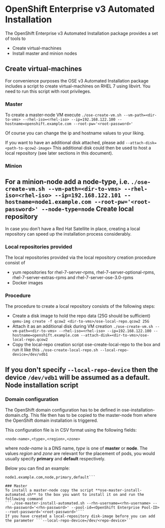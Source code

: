 OpenShift Enterprise v3 Automated Installation
============================
The OpenShift Enterprise v3 Automated Installation package provides a set of tools to

 - Create virtual-machines
 - Install master and minion nodes

Create virtual-machines
-------
For convenience purposes the OSE v3 Automated Installation package includes a script to create virtual-machines on RHEL 7 using libvirt. You need to run this script with root privileges.
### Master
To create a master-node VM execute
```./ose-create-vm.sh --vm-path=<dir-to-vms> --rhel-iso=<rhel-iso> --ip=192.168.122.100 --hostname=openshift.example.com --root-pw='<root-password>'```

Of course you can change the ip and hostname values to your liking.

If you want to have an additional disk attached, please add ```--attach-disk=<path-to-qcow2-image>```
This additional disk could then be used to host a local repository (see later sections in this document).

### Minion
For a minion-node add a node-type, i.e.
```./ose-create-vm.sh --vm-path=<dir-to-vms> --rhel-iso=<rhel-iso> --ip=192.168.122.101 --hostname=node1.example.com --root-pw='<root-password>' --node-type=node```
Create local repository
-------
In case you don't have a Red Hat Satellite in place, creating a local repository can speed up the installation process considerably.
### Local repositories provided
The local repositories provided via the local repository creation procedure consist of

 - yum repositories for rhel-7-server-rpms, rhel-7-server-optional-rpms, rhel-7-server-extras-rpms and rhel-7-server-ose-3.0-rpms
 - Docker images
### Procedure
The procedure to create a local repository consists of the following steps:

- Create a disk image to hold the repo data (25G should be sufficient)
```qemu-img create -f qcow2 <dir-to-vms>/ose-local-repo.qcow2 25G```
- Attach it as an additional disk during VM creation
```./ose-create-vm.sh --vm-path=<dir-to-vms> --rhel-iso=<rhel-iso> --ip=192.168.122.100 --hostname=openshift.example.com --attach-disk=<dir-to-vms>/ose-local-repo.qcow2```
- Copy the local-repo creation script ose-create-local-repo to the box and run it like this
```./ose-create-local-repo.sh --local-repo-device=/dev/vdb1```

If you don't specify ```--local-repo-device``` then the device ```/dev/vdb1``` will be assumed as a default.
Node installation script
-------
### Domain configuration
The OpenShift domain configuration has to be defined in ose-installation-domain.cfg. This file then has to be copied to the master-node from where the OpenShift domain installation is triggered.

This configuration file is in CSV format using the following fields:

```
<node-name>,<type>,<region>,<zone>
```

where *node-name* is a DNS name, *type* is one of **master** or **node**. The values *region* and *zone* are relevant for the placement of pods, you would usually specify **primary** and **default** respectively.

Below you can find an example:

```openshift.example.com,master,primary,default
node1.example.com,node,primary,default```

### Master
To install a master-node copy the script **ose-master-install-automated.sh** to the box you want to install it on and run the following command
```./ose-master-install-automated.sh --rhn-username=<rhn-username> --rhn-password='<rhn-password>' --pool-id=<OpenShift Enterprise Pool-ID> --root-password='<root-password>'```
If you have created a local-repository disk-image before you can add the parameter ```--local-repo-device=/dev/<repo-device>```


